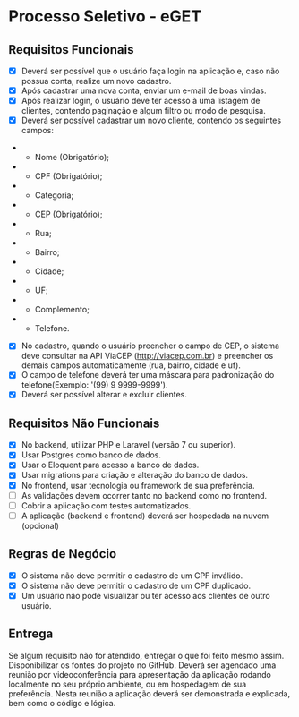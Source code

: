 # Processo Seletivo - eGET

## Requisitos Funcionais

-   [x] Deverá ser possível que o usuário faça login na aplicação e, caso não possua conta, realize um novo cadastro.
-   [x] Após cadastrar uma nova conta, enviar um e-mail de boas vindas.
-   [x] Após realizar login, o usuário deve ter acesso à uma listagem de clientes, contendo paginação e algum filtro ou modo de pesquisa.
-   [x] Deverá ser possível cadastrar um novo cliente, contendo os seguintes campos:
-   -   Nome (Obrigatório);
-   -   CPF (Obrigatório);
-   -   Categoria;
-   -   CEP (Obrigatório);
-   -   Rua;
-   -   Bairro;
-   -   Cidade;
-   -   UF;
-   -   Complemento;
-   -   Telefone.

-   [x] No cadastro, quando o usuário preencher o campo de CEP, o sistema deve consultar na API ViaCEP (http://viacep.com.br) e preencher os demais campos automaticamente (rua, bairro, cidade e uf).
-   [x] O campo de telefone deverá ter uma máscara para padronização do telefone(Exemplo: '(99) 9 9999-9999').
-   [x] Deverá ser possível alterar e excluir clientes.

## Requisitos Não Funcionais

-   [x] No backend, utilizar PHP e Laravel (versão 7 ou superior).
-   [x] Usar Postgres como banco de dados.
-   [x] Usar o Eloquent para acesso a banco de dados.
-   [x] Usar migrations para criação e alteração do banco de dados.
-   [x] No frontend, usar tecnologia ou framework de sua preferência.
-   [ ] As validações devem ocorrer tanto no backend como no frontend.
-   [ ] Cobrir a aplicação com testes automatizados.
-   [ ] A aplicação (backend e frontend) deverá ser hospedada na nuvem (opcional)

## Regras de Negócio

-   [x] O sistema não deve permitir o cadastro de um CPF inválido.
-   [x] O sistema não deve permitir o cadastro de um CPF duplicado.
-   [x] Um usuário não pode visualizar ou ter acesso aos clientes de outro usuário.

## Entrega

Se algum requisito não for atendido, entregar o que foi feito mesmo assim.
Disponibilizar os fontes do projeto no GitHub.
Deverá ser agendado uma reunião por videoconferência para apresentação da aplicação rodando localmente no seu próprio ambiente, ou em hospedagem de sua preferência. Nesta reunião a aplicação deverá ser demonstrada e explicada, bem como o código e lógica.